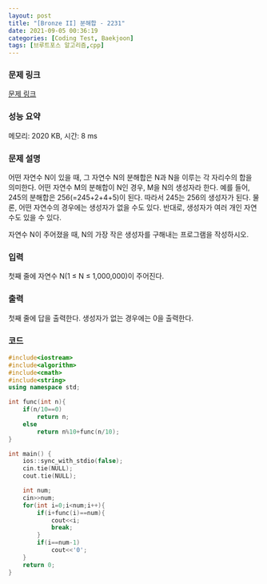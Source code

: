 ```yaml
---
layout: post
title: "[Bronze II] 분해합 - 2231"
date: 2021-09-05 00:36:19
categories: [Coding Test, Baekjoon]
tags: [브루트포스 알고리즘,cpp]
---
```


### 문제 링크

[문제 링크](https://www.acmicpc.net/problem/2231)

### 성능 요약

메모리: 2020 KB, 시간: 8 ms

### 문제 설명

<p>어떤 자연수 N이 있을 때, 그 자연수 N의 분해합은 N과 N을 이루는 각 자리수의 합을 의미한다. 어떤 자연수 M의 분해합이 N인 경우, M을 N의 생성자라 한다. 예를 들어, 245의 분해합은 256(=245+2+4+5)이 된다. 따라서 245는 256의 생성자가 된다. 물론, 어떤 자연수의 경우에는 생성자가 없을 수도 있다. 반대로, 생성자가 여러 개인 자연수도 있을 수 있다.</p>

<p>자연수 N이 주어졌을 때, N의 가장 작은 생성자를 구해내는 프로그램을 작성하시오.</p>

### 입력

 <p>첫째 줄에 자연수 N(1 ≤ N ≤ 1,000,000)이 주어진다.</p>

### 출력

 <p>첫째 줄에 답을 출력한다. 생성자가 없는 경우에는 0을 출력한다.</p>

### 코드

```cpp
#include<iostream>
#include<algorithm>
#include<cmath>
#include<string>
using namespace std;

int func(int n){
    if(n/10==0)
        return n;
    else 
        return n%10+func(n/10);
}

int main() {
	ios::sync_with_stdio(false);
	cin.tie(NULL);
	cout.tie(NULL);

	int num;
    cin>>num;
    for(int i=0;i<num;i++){
        if(i+func(i)==num){
            cout<<i;
            break;
        }
        if(i==num-1)
            cout<<'0';
    }
    return 0;
}
```
